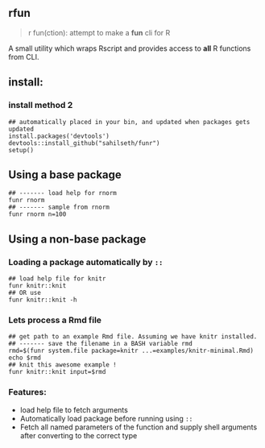 rfun
----------------------

> r fun(ction): 
> attempt to make a **fun** cli for R



A small utility which wraps Rscript and provides access to **all** R functions from CLI.


## install:

### install method 2
```
## automatically placed in your bin, and updated when packages gets updated
install.packages('devtools')
devtools::install_github("sahilseth/funr")
setup()
```


## Using a base package

```
## ------- load help for rnorm
funr rnorm
## ------- sample from rnorm
funr rnorm n=100
```



## Using a non-base package
### Loading a package automatically by `::`
```
## load help file for knitr
funr knitr::knit
## OR use
funr knitr::knit -h
```

### Lets process a Rmd file
```
## get path to an example Rmd file. Assuming we have knitr installed.
## ------- save the filename in a BASH variable rmd
rmd=$(funr system.file package=knitr ...=examples/knitr-minimal.Rmd)
echo $rmd
## knit this awesome example !
funr knitr::knit input=$rmd
```
### Features:
- load help file to fetch arguments
- Automatically load package before running using `::`
- Fetch all named parameters of the function and supply shell arguments after converting to the correct type




